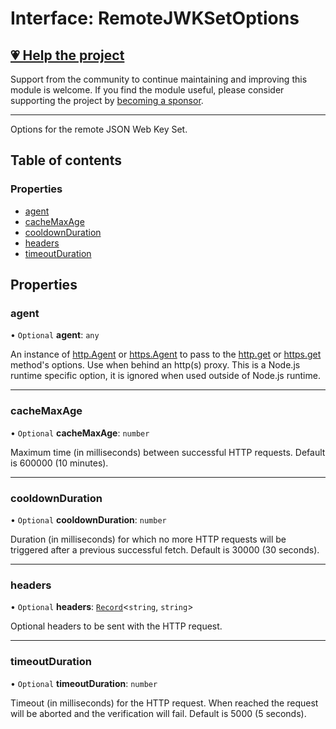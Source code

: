 # Interface: RemoteJWKSetOptions

## [💗 Help the project](https://github.com/sponsors/panva)

Support from the community to continue maintaining and improving this module is welcome. If you find the module useful, please consider supporting the project by [becoming a sponsor](https://github.com/sponsors/panva).

---

Options for the remote JSON Web Key Set.

## Table of contents

### Properties

- [agent](jwks_remote.RemoteJWKSetOptions.md#agent)
- [cacheMaxAge](jwks_remote.RemoteJWKSetOptions.md#cachemaxage)
- [cooldownDuration](jwks_remote.RemoteJWKSetOptions.md#cooldownduration)
- [headers](jwks_remote.RemoteJWKSetOptions.md#headers)
- [timeoutDuration](jwks_remote.RemoteJWKSetOptions.md#timeoutduration)

## Properties

### agent

• `Optional` **agent**: `any`

An instance of [http.Agent](https://nodejs.org/api/http.html#class-httpagent) or
[https.Agent](https://nodejs.org/api/https.html#class-httpsagent) to pass to the
[http.get](https://nodejs.org/api/http.html#httpgetoptions-callback) or
[https.get](https://nodejs.org/api/https.html#httpsgetoptions-callback) method's options.
Use when behind an http(s) proxy. This is a Node.js runtime specific option, it is ignored when
used outside of Node.js runtime.

___

### cacheMaxAge

• `Optional` **cacheMaxAge**: `number`

Maximum time (in milliseconds) between successful HTTP requests. Default is 600000 (10
minutes).

___

### cooldownDuration

• `Optional` **cooldownDuration**: `number`

Duration (in milliseconds) for which no more HTTP requests will be triggered after a previous
successful fetch. Default is 30000 (30 seconds).

___

### headers

• `Optional` **headers**: [`Record`]( https://www.typescriptlang.org/docs/handbook/utility-types.html#recordkeys-type )<`string`, `string`\>

Optional headers to be sent with the HTTP request.

___

### timeoutDuration

• `Optional` **timeoutDuration**: `number`

Timeout (in milliseconds) for the HTTP request. When reached the request will be aborted and
the verification will fail. Default is 5000 (5 seconds).

